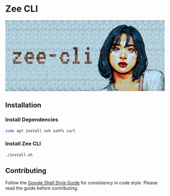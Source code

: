# Zee CLI
![zee-cli-image](.github/image/zee-cli.png)  
## Installation
### Install Dependencies
```bash
sudo apt install ssh sshfs curl
```
### Install Zee CLI
```bash
./install.sh
````
## Contributing
Follow the [Google Shell Style Guide](https://google.github.io/styleguide/shellguide.html) for consistency in code style. Please read the guide before contributing.
